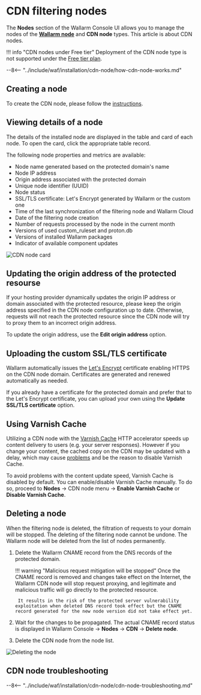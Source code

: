 [cdn-node-operation-scheme]:        ../../images/waf-installation/quickstart/cdn-node-scheme.png
[data-to-wallarm-cloud-docs]:       ../rules/sensitive-data-rule.md
[operation-modes-docs]:             ../../admin-en/configure-wallarm-mode.md
[operation-mode-rule-docs]:         ../../admin-en/configure-wallarm-mode.md#setting-up-endpoint-targeted-filtration-rules-in-wallarm-console
[wallarm-cloud-docs]:               ../../about-wallarm/overview.md#cloud
[cdn-node-creation-modal]:          ../../images/waf-installation/quickstart/cdn-node-creation-modal.png
[cname-required-modal]:             ../../images/waf-installation/quickstart/cname-required-modal.png
[attacks-in-ui]:                    ../../images/admin-guides/test-attacks-quickstart.png
[user-roles-docs]:                  ../settings/users.md
[update-origin-ip-docs]:            #updating-the-origin-address-of-the-protected-resourse
[rules-docs]:                       ../rules/rules.md
[ip-lists-docs]:                    ../ip-lists/overview.md
[integration-docs]:                 ../settings/integrations/integrations-intro.md
[trigger-docs]:                     ../triggers/triggers.md
[application-docs]:                 ../settings/applications.md
[events-docs]:                      ../events/check-attack.md
[graylist-populating-docs]:         ../ip-lists/overview.md
[link-app-conf]:                    ../settings/applications.md
[using-varnish-cache]:              #using-varnish-cache

# CDN filtering nodes

The **Nodes** section of the Wallarm Console UI allows you to manage the nodes of the [**Wallarm node**](nodes.md) and **CDN node** types. This article is about CDN nodes.

!!! info "CDN nodes under Free tier"
    Deployment of the CDN node type is not supported under the [Free tier plan](../../about-wallarm/subscription-plans.md#free-tier-subscription-plan).

--8<-- "../include/waf/installation/cdn-node/how-cdn-node-works.md"

## Creating a node

To create the CDN node, please follow the [instructions](../../installation/cdn-node.md).

## Viewing details of a node

The details of the installed node are displayed in the table and card of each node. To open the card, click the appropriate table record.

The following node properties and metrics are available:

* Node name generated based on the protected domain's name
* Node IP address
* Origin address associated with the protected domain
* Unique node identifier (UUID)
* Node status
* SSL/TLS certificate: Let's Encrypt generated by Wallarm or the custom one
* Time of the last synchronization of the filtering node and Wallarm Cloud
* Date of the filtering node creation
* Number of requests processed by the node in the current month
* Versions of used custom_ruleset and proton.db
* Versions of installed Wallarm packages
* Indicator of available component updates

![CDN node card](../../images/user-guides/nodes/view-cdn-node-comp-vers.png)

## Updating the origin address of the protected resourse

If your hosting provider dynamically updates the origin IP address or domain associated with the protected resource, please keep the origin address specified in the CDN node configuration up to date. Otherwise, requests will not reach the protected resource since the CDN node will try to proxy them to an incorrect origin address.

To update the origin address, use the **Edit origin address** option.

## Uploading the custom SSL/TLS certificate

Wallarm automatically issues the [Let's Encrypt](https://letsencrypt.org/) certificate enabling HTTPS on the CDN node domain. Certificates are generated and renewed automatically as needed.

If you already have a certificate for the protected domain and prefer that to the Let's Encrypt certificate, you can upload your own using the **Update SSL/TLS certificate** option.

## Using Varnish Cache

Utilizing a CDN node with the [Varnish Cache](https://varnish-cache.org/intro/index.html#intro) HTTP accelerator speeds up content delivery to users (e.g. your server responses). However if you change your content, the cached copy on the CDN may be updated with a delay, which may cause [problems](#why-is-there-a-delay-in-the-update-of-the-content-protected-by-the-cdn-node) and be the reason to disable Varnish Cache.

To avoid problems with the content update speed, Varnish Cache is disabled by default. You can enable/disable Varnish Cache manually. To do so, proceed to **Nodes** → CDN node menu → **Enable Varnish Cache** or **Disable Varnish Cache**.

## Deleting a node

When the filtering node is deleted, the filtration of requests to your domain will be stopped. The deleting of the filtering node cannot be undone. The Wallarm node will be deleted from the list of nodes permanently.

1. Delete the Wallarm CNAME record from the DNS records of the protected domain.

    !!! warning "Malicious request mitigation will be stopped"
        Once the CNAME record is removed and changes take effect on the Internet, the Wallarm CDN node will stop request proxying, and legitimate and malicious traffic will go directly to the protected resource.

        It results in the risk of the protected server vulnerability exploitation when deleted DNS record took effect but the CNAME record generated for the new node version did not take effect yet.
1. Wait for the changes to be propagated. The actual CNAME record status is displayed in Wallarm Console → **Nodes** → **CDN** → **Delete node**.
1. Delete the CDN node from the node list.

![Deleting the node](../../images/user-guides/nodes/delete-cdn-node.png)

## CDN node troubleshooting

--8<-- "../include/waf/installation/cdn-node/cdn-node-troubleshooting.md"
